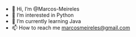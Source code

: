 - 👋 Hi, I’m @Marcos-Meireles
- 👀 I’m interested in Python
- 🌱 I’m currently learning Java
- 📫 How to reach me marcosmeireles@gmail.com

<!---
Marcos-Meireles/Marcos-Meireles is a ✨ special ✨ repository because its `README.md` (this file) appears on your GitHub profile.
You can click the Preview link to take a look at your changes.
--->
